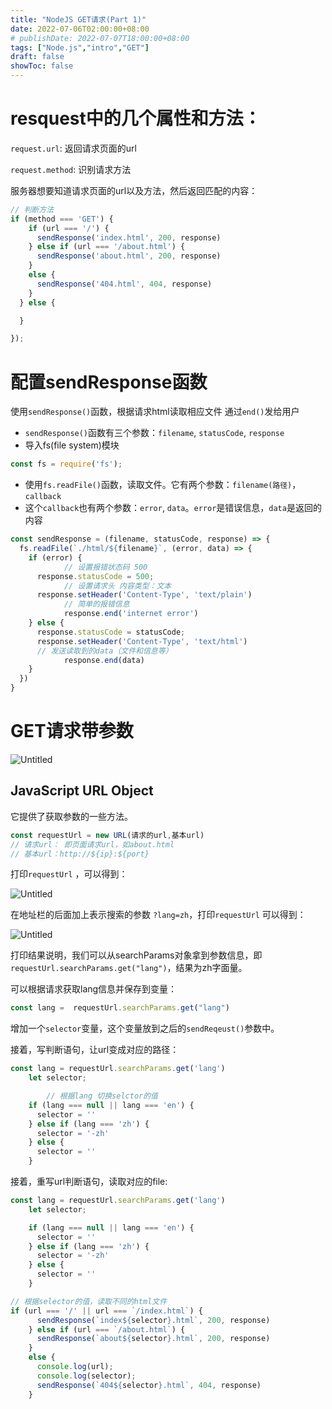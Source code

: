 ```yaml
---
title: "NodeJS GET请求(Part 1)"
date: 2022-07-06T02:00:00+08:00
# publishDate: 2022-07-07T18:00:00+08:00
tags: ["Node.js","intro","GET"]
draft: false
showToc: false
---
```


# resquest中的几个属性和方法：

`request.url`: 返回请求页面的url

`request.method`: 识别请求方法

服务器想要知道请求页面的url以及方法，然后返回匹配的内容：

```jsx
// 判断方法
if (method === 'GET') {
    if (url === '/') {
      sendResponse('index.html', 200, response)
    } else if (url === '/about.html') {
      sendResponse('about.html', 200, response)
    }
    else {
      sendResponse('404.html', 404, response)
    }
  } else {

  }

});
```

# 配置sendResponse函数

使用`sendResponse()`函数，根据请求html读取相应文件 通过`end()`发给用户

- `sendResponse()`函数有三个参数：`filename`, `statusCode`, `response`
- 导入fs(file system)模块

```jsx
const fs = require('fs');
```

- 使用`fs.readFile()`函数，读取文件。它有两个参数：`filename(路径)`，`callback`
- 这个`callback`也有两个参数：`error`, `data`。`error`是错误信息，`data`是返回的内容

```jsx
const sendResponse = (filename, statusCode, response) => {
  fs.readFile(`./html/${filename}`, (error, data) => {
    if (error) {
			// 设置报错状态码 500
      response.statusCode = 500;
			// 设置请求头 内容类型：文本
      response.setHeader('Content-Type', 'text/plain')
			// 简单的报错信息      
			response.end('internet error')
    } else {
      response.statusCode = statusCode;
      response.setHeader('Content-Type', 'text/html')
      // 发送读取到的data（文件和信息等）
			response.end(data)
    }
  })
}
```

# GET请求带参数

![Untitled](https://nic-gz-1308403500.file.myqcloud.com/posts/node-js-GET-intro-2022-07-06-02-22-07.png)

## JavaScript URL Object

它提供了获取参数的一些方法。

```jsx
const requestUrl = new URL(请求的url,基本url)
// 请求url： 即页面请求url，如about.html
// 基本url：http://${ip}:${port}
```

打印`requestUrl` ，可以得到：

![Untitled](https://nic-gz-1308403500.file.myqcloud.com/posts/node-js-GET-intro-2022-07-06-02-23-04.png)

在地址栏的后面加上表示搜索的参数 `?lang=zh`，打印`requestUrl` 可以得到：

![Untitled](https://nic-gz-1308403500.file.myqcloud.com/posts/node-js-GET-intro-2022-07-06-02-23-11.png)

打印结果说明，我们可以从searchParams对象拿到参数信息，即`requestUrl.searchParams.get("lang")`，结果为zh字面量。

可以根据请求获取lang信息并保存到变量：

```jsx
const lang =  requestUrl.searchParams.get("lang")
```

增加一个`selector`变量，这个变量放到之后的`sendReqeust()`参数中。

接着，写判断语句，让url变成对应的路径：

```jsx
const lang = requestUrl.searchParams.get('lang')
    let selector;

		// 根据lang 切换selctor的值
    if (lang === null || lang === 'en') {
      selector = ''
    } else if (lang === 'zh') {
      selector = '-zh'
    } else {
      selector = ''
    }
```

接着，重写url判断语句，读取对应的file:

```jsx
const lang = requestUrl.searchParams.get('lang')
    let selector;

    if (lang === null || lang === 'en') {
      selector = ''
    } else if (lang === 'zh') {
      selector = '-zh'
    } else {
      selector = ''
    }

// 根据selector的值，读取不同的html文件
if (url === '/' || url === `/index.html`) {
      sendResponse(`index${selector}.html`, 200, response)
    } else if (url === `/about.html`) {
      sendResponse(`about${selector}.html`, 200, response)
    }
    else {
      console.log(url);
      console.log(selector);
      sendResponse(`404${selector}.html`, 404, response)
    }
```